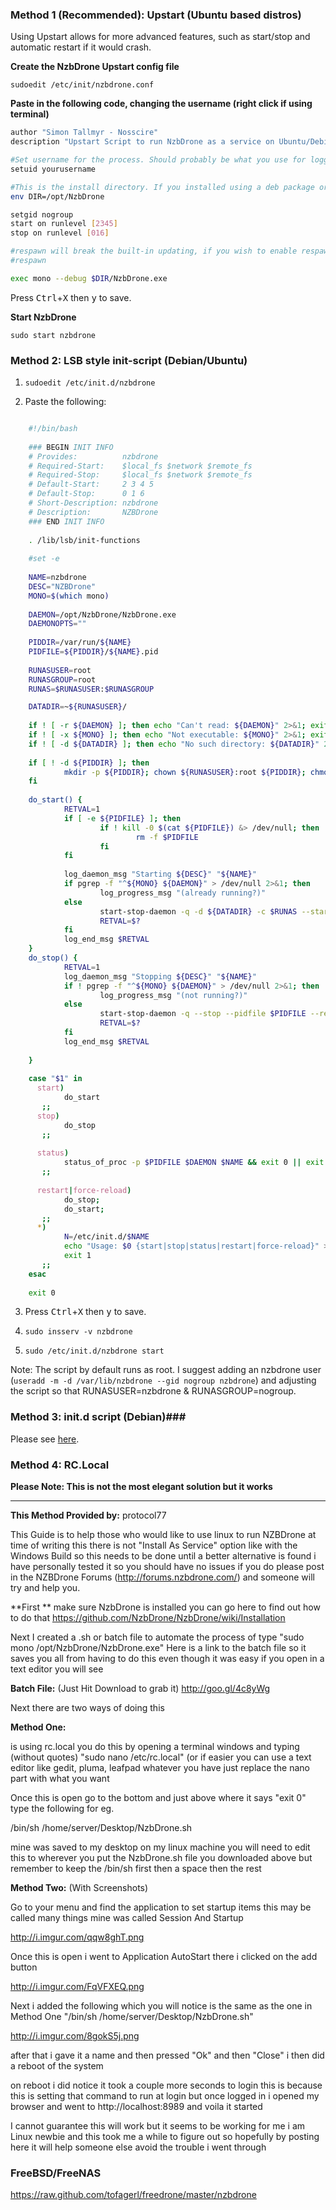 ### Method 1 (Recommended): Upstart (Ubuntu based distros)
Using Upstart allows for more advanced features, such as start/stop and automatic restart if it would crash.

**Create the NzbDrone Upstart config file**
       
    sudoedit /etc/init/nzbdrone.conf

**Paste in the following code, changing the username (right click if using terminal)**
```bash
author "Simon Tallmyr - Nosscire"
description "Upstart Script to run NzbDrone as a service on Ubuntu/Debian based systems, as well as others"

#Set username for the process. Should probably be what you use for logging in
setuid yourusername

#This is the install directory. If you installed using a deb package or the NzbDrone Repository you do not need to change this
env DIR=/opt/NzbDrone

setgid nogroup
start on runlevel [2345]
stop on runlevel [016]

#respawn will break the built-in updating, if you wish to enable respawn you need to make sure updates are disabled within the UI
#respawn

exec mono --debug $DIR/NzbDrone.exe

```

Press <kbd>Ctrl</kbd>+<kbd>X</kbd> then <kbd>y</kbd> to save.

**Start NzbDrone**

	sudo start nzbdrone


### Method 2: LSB style init-script (Debian/Ubuntu)

1) `sudoedit /etc/init.d/nzbdrone`

2) Paste the following:
```bash	

    #!/bin/bash
     
    ### BEGIN INIT INFO
    # Provides:          nzbdrone
    # Required-Start:    $local_fs $network $remote_fs
    # Required-Stop:     $local_fs $network $remote_fs
    # Default-Start:     2 3 4 5
    # Default-Stop:      0 1 6
    # Short-Description: nzbdrone
    # Description:       NZBDrone
    ### END INIT INFO
     
    . /lib/lsb/init-functions
     
    #set -e
     
    NAME=nzbdrone
    DESC="NZBDrone"
    MONO=$(which mono)
     
    DAEMON=/opt/NzbDrone/NzbDrone.exe
    DAEMONOPTS=""
     
    PIDDIR=/var/run/${NAME}
    PIDFILE=${PIDDIR}/${NAME}.pid
     
    RUNASUSER=root
    RUNASGROUP=root
    RUNAS=$RUNASUSER:$RUNASGROUP

    DATADIR=~${RUNASUSER}/
     
    if ! [ -r ${DAEMON} ]; then echo "Can't read: ${DAEMON}" 2>&1; exit 1; fi
    if ! [ -x ${MONO} ]; then echo "Not executable: ${MONO}" 2>&1; exit 1; fi
    if ! [ -d ${DATADIR} ]; then echo "No such directory: ${DATADIR}" 2>&1; exit 1; fi
     
    if [ ! -d ${PIDDIR} ]; then
            mkdir -p ${PIDDIR}; chown ${RUNASUSER}:root ${PIDDIR}; chmod 0750 ${PIDDIR};
    fi
     
    do_start() {
            RETVAL=1
            if [ -e ${PIDFILE} ]; then
                    if ! kill -0 $(cat ${PIDFILE}) &> /dev/null; then
                            rm -f $PIDFILE
                    fi
            fi
     
            log_daemon_msg "Starting ${DESC}" "${NAME}"
            if pgrep -f "^${MONO} ${DAEMON}" > /dev/null 2>&1; then
                    log_progress_msg "(already running?)"
            else
                    start-stop-daemon -q -d ${DATADIR} -c $RUNAS --start --background --make-pidfile --pidfile $PIDFILE --exec $MONO -- $DAEMON $DAEMON_OPTS
                    RETVAL=$?
            fi
            log_end_msg $RETVAL
    }
    do_stop() {
            RETVAL=1
            log_daemon_msg "Stopping ${DESC}" "${NAME}"
            if ! pgrep -f "^${MONO} ${DAEMON}" > /dev/null 2>&1; then
                    log_progress_msg "(not running?)"
            else
                    start-stop-daemon -q --stop --pidfile $PIDFILE --retry 15
                    RETVAL=$?
            fi
            log_end_msg $RETVAL
     
    }
     
    case "$1" in
      start)
            do_start
       ;;
      stop)
            do_stop
       ;;
     
      status)
            status_of_proc -p $PIDFILE $DAEMON $NAME && exit 0 || exit $?
       ;;
     
      restart|force-reload)
            do_stop;
            do_start;
       ;;
      *)
            N=/etc/init.d/$NAME
            echo "Usage: $0 {start|stop|status|restart|force-reload}" >&2
            exit 1
       ;;
    esac
     
    exit 0
```
3) Press <kbd>Ctrl</kbd>+<kbd>X</kbd> then <kbd>y</kbd> to save.

4) `sudo insserv -v nzbdrone`

5) `sudo /etc/init.d/nzbdrone start`

Note: The script by default runs as root. I suggest adding an nzbdrone user (`useradd -m -d /var/lib/nzbdrone --gid nogroup nzbdrone`) and adjusting the script so that RUNASUSER=nzbdrone & RUNASGROUP=nogroup.

### Method 3: init.d script (Debian)###

Please see [here](https://github.com/NzbDrone/NzbDrone/wiki/Autostart-on-Debian).


### Method 4: RC.Local
**Please Note: This is not the most elegant solution but it works**
***
**This Method Provided by:** protocol77

This Guide is to help those who would like to use linux to run NZBDrone at time of writing this there is not "Install As Service" option like with the Windows Build so this needs to be done until a better alternative is found i have personally tested it so you should have no issues if you do please post in the NZBDrone Forums (http://forums.nzbdrone.com/) and someone will try and help you.

**First **
make sure NzbDrone is installed you can go here to find out how to do that https://github.com/NzbDrone/NzbDrone/wiki/Installation

Next I created a .sh or batch file to automate the process of type "sudo mono /opt/NzbDrone/NzbDrone.exe"
Here is a link to the batch file so it saves you all from having to do this even though it was easy if you open in a text editor you will see

**Batch File:** (Just Hit Download to grab it)
http://goo.gl/4c8yWg

Next there are two ways of doing this 

**Method One:**

is using rc.local you do this by opening a terminal windows and typing (without quotes) "sudo nano /etc/rc.local" (or if easier you can use a text editor like gedit, pluma, leafpad whatever you have just replace the nano part with what you want

Once this is open go to the bottom and just above where it says "exit 0" type the following for eg.

/bin/sh /home/server/Desktop/NzbDrone.sh

mine was saved to my desktop on my linux machine you will need to edit this to wherever you put the NzbDrone.sh file you downloaded above but remember to keep the /bin/sh first then a space then the rest

**Method Two:** (With Screenshots)

Go to your menu and find the application to set startup items this may be called many things mine was called Session And Startup

http://i.imgur.com/qqw8ghT.png

Once this is open i went to Application AutoStart there i clicked on the add button

http://i.imgur.com/FqVFXEQ.png

Next i added the following which you will notice is the same as the one in Method One "/bin/sh /home/server/Desktop/NzbDrone.sh"

http://i.imgur.com/8gokS5j.png

after that i gave it a name and then pressed "Ok" and then "Close" i then did a reboot of the system 

on reboot i did notice it took a couple more seconds to login this is because this is setting that command to run at login but once logged in i opened my browser and went to http://localhost:8989 and voila it started


I cannot guarantee this will work but it seems to be working for me i am Linux newbie and this took me a while to figure out so hopefully by posting here it will help someone else avoid the trouble i went through 



### FreeBSD/FreeNAS ###
https://raw.github.com/tofagerl/freedrone/master/nzbdrone
